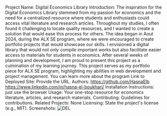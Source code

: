 Project Name: Digital Economics Library
Introduction: The inspiration for the Digital Economics Library stemmed from my passion for economics and the need for a centralized resource where students and enthusiasts could access vital literature and research articles. Throughout my studies, I often found it challenging to locate quality resources, and I wanted to create a solution that would ease this process for others.
The idea began in Aout 2024, during the ALX SE program, where we were encouraged to create portfolio projects that would showcase our skills. I envisioned a digital library that would not only compile important works but also facilitate easier access to materials for students in economics. After several weeks of planning and development, I am proud to present this project as a culmination of my learning journey.
This project serves as my portfolio piece for ALX SE program, highlighting my abilities in web development and project management. You can learn more about the program 
Link to Deployed Site: Provide the URL.
Authors: https://github.com/HasnaElb https://www.linkedin.com/in/hasna-el-boukhari/
Installation Instructions: just use the browser
Usage: Your one-stop resource for economics literature, articles, and research materials.
Contributing: Guidelines for contributions.
Related Projects: None
Licensing: State the project's license (e.g., MIT).
Screenshots: ![DEL](https://github.com/user-attachments/assets/a5dc478e-373b-4111-aadf-824125abb341)
